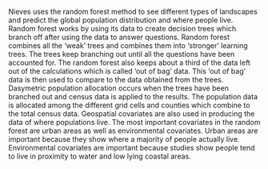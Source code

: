 Nieves uses the random forest method to see different types of landscapes and predict the global population distribution and where people live. Random forest works by using its data to create decision trees which branch off after using the data to answer questions. Random forest combines all the ‘weak’ trees and combines them into ‘stronger’ learning trees. The trees keep branching out until all the questions have been accounted for. The random forest also keeps about a third of the data left out of the calculations which is called ‘out of bag’ data. This ‘out of bag’ data is then used to compare to the data obtained from the trees. Dasymetric population allocation occurs when the trees have been branched out and census data is applied to the results. The population data is allocated among the different grid cells and counties which combine to the total census data. Geospatial covariates are also used in producing the data of where populations live. The most important covariates in the random forest are urban areas as well as environmental covariates. Urban areas are important because they show where a majority of people actually live. Environmental covariates are important because studies show people tend to live in proximity to water and low lying coastal areas.
